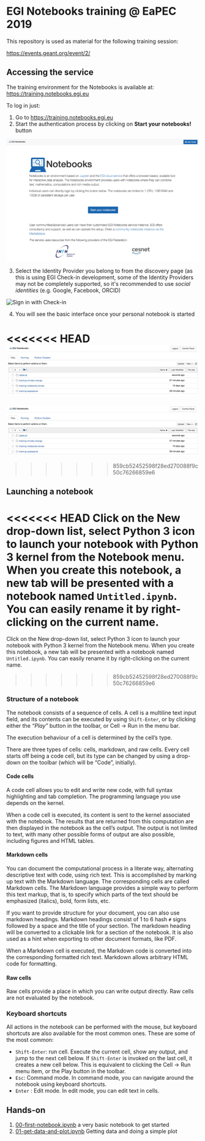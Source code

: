 # EGI Notebooks training @ EaPEC 2019

This repository is used as material for the following training session:

https://events.geant.org/event/2/


## Accessing the service

The training environment for the Notebooks is available at:
 https://training.notebooks.egi.eu
 
To log in just:
1. Go to https://training.notebooks.egi.eu
2. Start the authentication process by clicking on **Start your notebooks!** button

![Notebooks front](./front.png)

3. Select the Identity Provider you belong to from the discovery page (as this
   is using EGI Check-in development, some of the Identity Providers may not be
   completely supported, so it's recommended to use _social identities_ (e.g.
   Google, Facebook, ORCID)

![Sign in with Check-in](./checkin.png)

4. You will see the basic interface once your personal notebook is started


<<<<<<< HEAD
![JupyterLab interface in Notebooks](./notebook.png)
=======
![Notebooks](./notebook.png)
>>>>>>> 859cb52452598f28ed270088f9c50c76266859e6


## Launching a notebook

<<<<<<< HEAD
Click on the New drop-down list, select Python 3 icon to launch your notebook with Python 3
kernel from the Notebook menu. When you create this notebook, a new tab will be presented with 
a notebook named `Untitled.ipynb`. You can easily rename it by right-clicking on the current name.
=======
Click on the New drop-down list, select Python 3 icon to launch your notebook 
with Python 3 kernel from the Notebook menu. When you create this notebook, a 
new tab will be presented with a notebook named `Untitled.ipynb`. You can easily 
rename it by right-clicking on the current name.
>>>>>>> 859cb52452598f28ed270088f9c50c76266859e6

### Structure of a notebook

The notebook consists of a sequence of cells. A cell is a multiline text input
field, and its contents can be executed by using `Shift-Enter`, or by clicking
either the _“Play”_ button in the toolbar, or Cell -> Run in the menu bar.

The execution behaviour of a cell is determined by the cell’s type.

There are three types of cells: cells, markdown, and raw cells.
Every cell starts off being a code cell, but its type can be changed by using
a drop-down on the toolbar (which will be “Code”, initially).

#### Code cells

A code cell allows you to edit and write new code, with full syntax
highlighting and tab completion. The programming language you use depends on
the kernel.

When a code cell is executed, its content is sent to the kernel associated
with the notebook. The results that are returned from this computation are
then displayed in the notebook as the cell’s output. The output is not
limited to text, with many other possible forms of output are also possible,
including figures and HTML tables.

#### Markdown cells

You can document the computational process in a literate way, alternating
descriptive text with code, using rich text. This is accomplished by
marking up text with the Markdown language. The corresponding cells are
called Markdown cells. The Markdown language provides a simple way to
perform this text markup, that is, to specify which parts of the text should
be emphasized (italics), bold, form lists, etc.

If you want to provide structure for your document, you can also use markdown
headings. Markdown headings consist of 1 to 6 hash `#` signs followed by a
space and the title of your section. The markdown heading will be converted
to a clickable link for a section of the notebook. It is also used as a hint
when exporting to other document formats, like PDF.

When a Markdown cell is executed, the Markdown code is converted into the
corresponding formatted rich text. Markdown allows arbitrary HTML code for
formatting.

#### Raw cells

Raw cells provide a place in which you can write output directly. Raw cells
are not evaluated by the notebook.


### Keyboard shortcuts

All actions in the notebook can be performed with the mouse, but keyboard
shortcuts are also available for the most common ones. These are some of the
most common:
- `Shift-Enter`: run cell. Execute the current cell, show any output,
  and jump to the next cell below. If `Shift-Enter` is invoked on the last
  cell, it creates a new cell below. This is equivalent to clicking the
  Cell -> Run menu item, or the Play button in the toolbar.
- `Esc`: Command mode. In command mode, you can navigate around the notebook
  using keyboard shortcuts.
- `Enter` : Edit mode. In edit mode, you can edit text in cells.

## Hands-on

1. [00-first-notebook.ipynb](./00-first-notebook.ipynb) a very basic notebook to get started
2. [01-get-data-and-plot.ipynb](./01-get-data-and-plot.ipynb) Getting data and doing a simple plot
